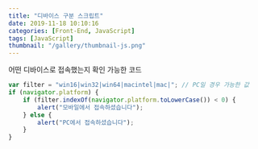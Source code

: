 ```yaml
---
title: "디바이스 구분 스크립트"
date: 2019-11-18 10:10:16
categories: [Front-End, JavaScript]
tags: [JavaScript]
thumbnail: "/gallery/thumbnail-js.png"
---
```


어떤 디바이스로 접속했는지 확인 가능한 코드

```javascript
var filter = "win16|win32|win64|macintel|mac|"; // PC일 경우 가능한 값
if (navigator.platform) {
    if (filter.indexOf(navigator.platform.toLowerCase()) < 0) {
        alert("모바일에서 접속하셨습니다");
    } else {
        alert("PC에서 접속하셨습니다");
    }
}
```
